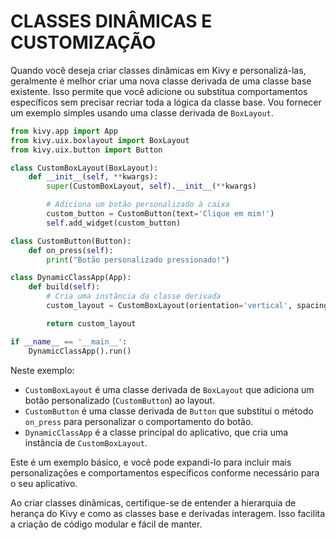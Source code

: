 # CLASSES DINÂMICAS E CUSTOMIZAÇÃO
Quando você deseja criar classes dinâmicas em Kivy e personalizá-las, geralmente é melhor criar uma nova classe derivada de uma classe base existente. Isso permite que você adicione ou substitua comportamentos específicos sem precisar recriar toda a lógica da classe base. Vou fornecer um exemplo simples usando uma classe derivada de `BoxLayout`.

```python
from kivy.app import App
from kivy.uix.boxlayout import BoxLayout
from kivy.uix.button import Button

class CustomBoxLayout(BoxLayout):
    def __init__(self, **kwargs):
        super(CustomBoxLayout, self).__init__(**kwargs)

        # Adiciona um botão personalizado à caixa
        custom_button = CustomButton(text='Clique em mim!')
        self.add_widget(custom_button)

class CustomButton(Button):
    def on_press(self):
        print("Botão personalizado pressionado!")

class DynamicClassApp(App):
    def build(self):
        # Cria uma instância da classe derivada
        custom_layout = CustomBoxLayout(orientation='vertical', spacing=10, padding=10)

        return custom_layout

if __name__ == '__main__':
    DynamicClassApp().run()
```

Neste exemplo:

- `CustomBoxLayout` é uma classe derivada de `BoxLayout` que adiciona um botão personalizado (`CustomButton`) ao layout.
- `CustomButton` é uma classe derivada de `Button` que substitui o método `on_press` para personalizar o comportamento do botão.
- `DynamicClassApp` é a classe principal do aplicativo, que cria uma instância de `CustomBoxLayout`.

Este é um exemplo básico, e você pode expandi-lo para incluir mais personalizações e comportamentos específicos conforme necessário para o seu aplicativo.

Ao criar classes dinâmicas, certifique-se de entender a hierarquia de herança do Kivy e como as classes base e derivadas interagem. Isso facilita a criação de código modular e fácil de manter.